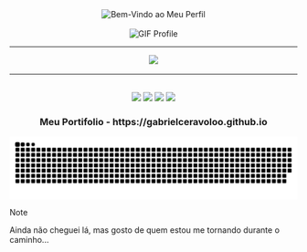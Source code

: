 <div align="center">
 <img href="https://git.io/typing-svg"><img src="https://readme-typing-svg.demolab.com?font=JetBrains+Mono&weight=600&size=35&letterSpacing=em-tight&duration=3500&pause=2000&color=FFFFFF&center=true&vCenter=true&width=846&height=80&lines=%40terminal%3A~%24+Bem-Vindo+ao+meu+Perfil" alt="Bem-Vindo ao Meu Perfil" />
</div>

<br>

<div align="center">
  <img src="https://github.com/user-attachments/assets/f35fb416-33b8-4c77-b881-c808776b2f15" alt="GIF Profile" />
 </a>

</div>

<hr>

 <p align="center">
    <img src="https://skillicons.dev/icons?i=linux,kali,bash,docker,cpp,cs,py,java,nodejs" />
 </p>

<hr>

<br>

<div align="center">
 <a href="mailto:contato@gabriel.sceravolo26.tech"><img src="https://img.shields.io/badge/-Gmail-DB4437?style=for-the-badge&logo=gmail&logoColor=white" target="_blank"></a>
 <a href="https://www.linkedin.com/in/gabriel-soares-ceravolo-29940a21a" target="_blank"><img src="https://img.shields.io/badge/-LinkedIn-0077B5?style=for-the-badge&logo=linkedin&logoColor=white" target="_blank"></a>
 <a href="https://wa.me/5518981421463"><img src="https://img.shields.io/badge/WhatsApp-25D366?style=for-the-badge&logo=whatsapp&logoColor=white" target="_blank"></a>
 <a href="https://t.me/share/url?url=https://t.me/@GabrielStrider"><img src="https://img.shields.io/badge/Telegram-2CA5E0?style=for-the-badge&logo=telegram&logoColor=white" target="_blank"></a>
</div>

<div align="center">
 <h3> Meu Portifolio - https://gabrielceravoloo.github.io </h3>
</div>

<picture align="center">
  <source media="(prefers-color-scheme: dark)" srcset="https://raw.githubusercontent.com/gabrielceravoloo/gabrielceravoloo/output/github-contribution-grid-snake-dark.svg">
  <source media="(prefers-color-scheme: light)" srcset="https://raw.githubusercontent.com/gabrielceravoloo/gabrielceravoloo/output/github-contribution-grid-snake-dark.svg">
  <img align="center" alt="Animação da famosa cobrinha do GITHUB" src="https://raw.githubusercontent.com/mari4souza/mari4souza/output/github-contribution-grid-snake.svg">
</picture>

<br>

> [!NOTE]
> Ainda não cheguei lá, mas gosto de quem estou me tornando durante o caminho...
